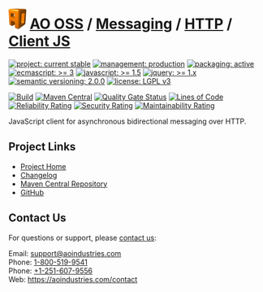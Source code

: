 # [<img src="ao-logo.png" alt="AO Logo" width="35" height="40">](https://github.com/ao-apps) [AO OSS](https://github.com/ao-apps/ao-oss) / [Messaging](https://github.com/ao-apps/ao-messaging) / [HTTP](https://github.com/ao-apps/ao-messaging-http) / [Client JS](https://github.com/ao-apps/ao-messaging-http-client-js)

[![project: current stable](https://oss.aoapps.com/ao-badges/project-current-stable.svg)](https://aoindustries.com/life-cycle#project-current-stable)
[![management: production](https://oss.aoapps.com/ao-badges/management-production.svg)](https://aoindustries.com/life-cycle#management-production)
[![packaging: active](https://oss.aoapps.com/ao-badges/packaging-active.svg)](https://aoindustries.com/life-cycle#packaging-active)  
[![ecmascript: &gt;= 3](https://oss.aoapps.com/ao-badges/ecmascript-3.svg)](http://www.ecma-international.org/publications/standards/Ecma-262.htm)
[![javascript: &gt;= 1.5](https://oss.aoapps.com/ao-badges/javascript-1.5.svg)](https://developer.mozilla.org/en-US/docs/Web/JavaScript/New_in_JavaScript/1.5)
[![jquery: &gt;= 1.x](https://oss.aoapps.com/ao-badges/jquery-1.x.svg)](https://api.jquery.com/)
[![semantic versioning: 2.0.0](https://oss.aoapps.com/ao-badges/semver-2.0.0.svg)](http://semver.org/spec/v2.0.0.html)
[![license: LGPL v3](https://oss.aoapps.com/ao-badges/license-lgpl-3.0.svg)](https://www.gnu.org/licenses/lgpl-3.0)

[![Build](https://github.com/ao-apps/ao-messaging-http-client-js/workflows/Build/badge.svg?branch=master)](https://github.com/ao-apps/ao-messaging-http-client-js/actions?query=workflow%3ABuild)
[![Maven Central](https://maven-badges.herokuapp.com/maven-central/com.aoapps/ao-messaging-http-client-js/badge.svg)](https://maven-badges.herokuapp.com/maven-central/com.aoapps/ao-messaging-http-client-js)
[![Quality Gate Status](https://sonarcloud.io/api/project_badges/measure?branch=master&project=com.aoapps%3Aao-messaging-http-client-js&metric=alert_status)](https://sonarcloud.io/dashboard?branch=master&id=com.aoapps%3Aao-messaging-http-client-js)
[![Lines of Code](https://sonarcloud.io/api/project_badges/measure?branch=master&project=com.aoapps%3Aao-messaging-http-client-js&metric=ncloc)](https://sonarcloud.io/component_measures?branch=master&id=com.aoapps%3Aao-messaging-http-client-js&metric=ncloc)  
[![Reliability Rating](https://sonarcloud.io/api/project_badges/measure?branch=master&project=com.aoapps%3Aao-messaging-http-client-js&metric=reliability_rating)](https://sonarcloud.io/component_measures?branch=master&id=com.aoapps%3Aao-messaging-http-client-js&metric=Reliability)
[![Security Rating](https://sonarcloud.io/api/project_badges/measure?branch=master&project=com.aoapps%3Aao-messaging-http-client-js&metric=security_rating)](https://sonarcloud.io/component_measures?branch=master&id=com.aoapps%3Aao-messaging-http-client-js&metric=Security)
[![Maintainability Rating](https://sonarcloud.io/api/project_badges/measure?branch=master&project=com.aoapps%3Aao-messaging-http-client-js&metric=sqale_rating)](https://sonarcloud.io/component_measures?branch=master&id=com.aoapps%3Aao-messaging-http-client-js&metric=Maintainability)

JavaScript client for asynchronous bidirectional messaging over HTTP.

## Project Links
* [Project Home](https://oss.aoapps.com/messaging/http/client-js/)
* [Changelog](https://oss.aoapps.com/messaging/http/client-js/changelog)
* [Maven Central Repository](https://central.sonatype.com/artifact/com.aoapps/ao-messaging-http-client-js)
* [GitHub](https://github.com/ao-apps/ao-messaging-http-client-js)

## Contact Us
For questions or support, please [contact us](https://aoindustries.com/contact):

Email: [support@aoindustries.com](mailto:support@aoindustries.com)  
Phone: [1-800-519-9541](tel:1-800-519-9541)  
Phone: [+1-251-607-9556](tel:+1-251-607-9556)  
Web: https://aoindustries.com/contact
